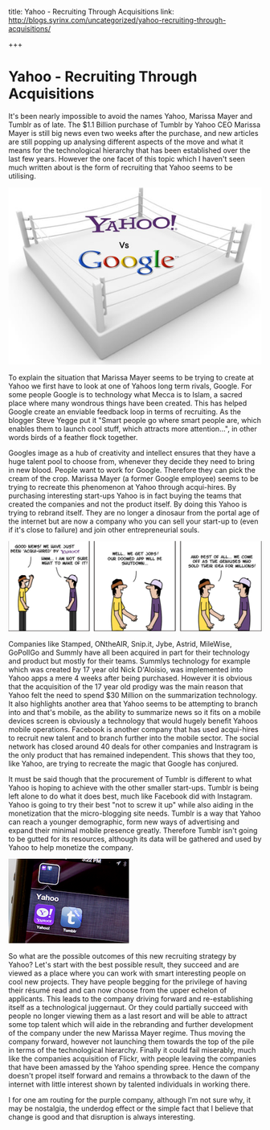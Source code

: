 title: Yahoo - Recruiting Through Acquisitions
link: http://blogs.syrinx.com/uncategorized/yahoo-recruiting-through-acquisitions/

+++

# Yahoo - Recruiting Through Acquisitions

It's been nearly impossible to avoid the names Yahoo, Marissa Mayer and Tumblr as of late. The $1.1 Billion purchase of Tumblr by Yahoo CEO Marissa Mayer is still big news even two weeks after the purchase, and new articles are still popping up analysing different aspects of the move and what it means for the technological hierarchy that has been established over the last few years. However the one facet of this topic which I haven't seen much written about is the form of recruiting that Yahoo seems to be utilising.

![Google-vs-Yahoo](/assets/img/blog/google-vs-yahoo.jpg)

To explain the situation that Marissa Mayer seems to be trying to create at Yahoo we first have to look at one of Yahoos long term rivals, Google. For some people Google is to technology what Mecca is to Islam, a sacred place where many wondrous things have been created. This has helped Google create an enviable feedback loop in terms of recruiting. As the blogger Steve Yegge put it "Smart people go where smart people are, which enables them to launch cool stuff, which attracts more attention...", in other words birds of a feather flock together.

Googles image as a hub of creativity and intellect ensures that they have a huge talent pool to choose from, whenever they decide they need to bring in new blood. People want to work for Google. Therefore they can pick the cream of the crop. Marissa Mayer (a former Google employee) seems to be trying to recreate this phenomenon at Yahoo through acqui-hires. By purchasing interesting start-ups Yahoo is in fact buying the teams that created the companies and not the product itself. By doing this Yahoo is trying to rebrand itself. They are no longer a dinosaur from the portal age of the internet but are now a company who you can sell your start-up to (even if it's close to failure) and join other entrepreneurial souls.

![acqui-hire-comic](/assets/img/blog/acqui-hire-comic.png)

Companies like Stamped, ONtheAIR, Snip.it, Jybe, Astrid, MileWise, GoPollGo and Summly have all been acquired in part for their technology and product but mostly for their teams. Summlys technology for example which was created by 17 year old Nick D'Aloisio, was implemented into Yahoo apps a mere 4 weeks after being purchased. However it is obvious that the acquisition of the 17 year old prodigy was the main reason that Yahoo felt the need to spend $30 Million on the summarization technology. It also highlights another area that Yahoo seems to be attempting to branch into and that's mobile, as the ability to summarize news so it fits on a mobile devices screen is obviously a technology that would hugely benefit Yahoos mobile operations. Facebook is another company that has used acqui-hires to recruit new talent and to branch further into the mobile sector. The social network has closed around 40 deals for other companies and Instragram is the only product that has remained independent. This shows that they too, like Yahoo, are trying to recreate the magic that Google has conjured.

It must be said though that the procurement of Tumblr is different to what Yahoo is hoping to achieve with the other smaller start-ups. Tumblr is being left alone to do what it does best, much like Facebook did with Instagram. Yahoo is going to try their best "not to screw it up" while also aiding in the monetization that the micro-blogging site needs. Tumblr is a way that Yahoo can reach a younger demographic, form new ways of advertising and expand their minimal mobile presence greatly. Therefore Tumblr isn't going to be gutted for its resources, although its data will be gathered and used by Yahoo to help monetize the company.

![Ya-hoot-umblr](/assets/img/blog/ya-hoot-umblr.png)

So what are the possible outcomes of this new recruiting strategy by Yahoo? Let's start with the best possible result, they succeed and are viewed as a place where you can work with smart interesting people on cool new projects. They have people begging for the privilege of having their résumé read and can now choose from the upper echelon of  applicants. This leads to the company driving forward and re-establishing itself as a technological juggernaut. Or they could partially succeed with people no longer viewing them as a last resort and will be able to attract some top talent which will aide in the rebranding and further development of the company under the new Marissa Mayer regime. Thus moving the company forward, however not launching them towards the top of the pile in terms of the technological hierarchy. Finally it could fail miserably, much like the companies acquisition of Flickr, with people leaving the companies that have been amassed by the Yahoo spending spree. Hence the company doesn't propel itself forward and remains a throwback to the dawn of the internet with little interest shown by talented individuals in working there.

I for one am routing for the purple company, although I'm not sure why, it may be nostalgia, the underdog effect or the simple fact that I believe that change is good and that disruption is always interesting.
